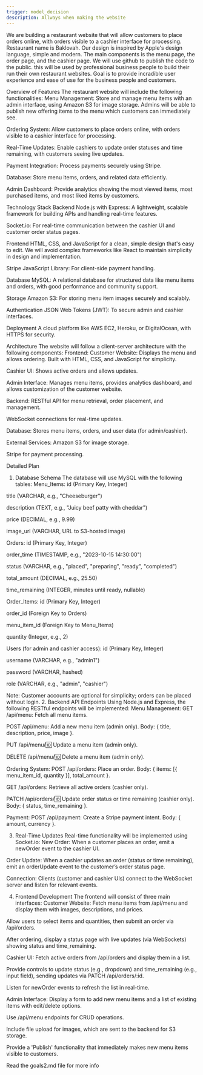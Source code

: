 ```yaml
---
trigger: model_decision
description: Allways when making the website
---
```


We are building a restaurant website that will allow customers to place orders online, with orders visible to a cashier interface for processing. Restaurant name is Baklovah. Our design is inspired by Apple's design language, simple and modern. The main components is the menu page, the order page, and the cashier page. We will use github to publish the code to the public. this will be used by professional business people to build their run their own restaurant websites. Goal is to provide incradible user experience and ease of use for the business people and customers.

Overview of Features
The restaurant website will include the following functionalities:
Menu Management: Store and manage menu items with an admin interface, using Amazon S3 for image storage. Admins will be able to publish new offering items to the menu which customers can immediately see.

Ordering System: Allow customers to place orders online, with orders visible to a cashier interface for processing.

Real-Time Updates: Enable cashiers to update order statuses and time remaining, with customers seeing live updates.

Payment Integration: Process payments securely using Stripe.

Database: Store menu items, orders, and related data efficiently.

Admin Dashboard: Provide analytics showing the most viewed items, most purchased items, and most liked items by customers.

Technology Stack
Backend
Node.js with Express: A lightweight, scalable framework for building APIs and handling real-time features.

Socket.io: For real-time communication between the cashier UI and customer order status pages.

Frontend
HTML, CSS, and JavaScript for a clean, simple design that's easy to edit. We will avoid complex frameworks like React to maintain simplicity in design and implementation.

Stripe JavaScript Library: For client-side payment handling.

Database
MySQL: A relational database for structured data like menu items and orders, with good performance and community support.

Storage
Amazon S3: For storing menu item images securely and scalably.

Authentication
JSON Web Tokens (JWT): To secure admin and cashier interfaces.

Deployment
A cloud platform like AWS EC2, Heroku, or DigitalOcean, with HTTPS for security.

Architecture
The website will follow a client-server architecture with the following components:
Frontend:
Customer Website: Displays the menu and allows ordering. Built with HTML, CSS, and JavaScript for simplicity.

Cashier UI: Shows active orders and allows updates.

Admin Interface: Manages menu items, provides analytics dashboard, and allows customization of the customer website.

Backend:
RESTful API for menu retrieval, order placement, and management.

WebSocket connections for real-time updates.

Database: Stores menu items, orders, and user data (for admin/cashier).

External Services:
Amazon S3 for image storage.

Stripe for payment processing.

Detailed Plan
1. Database Schema
The database will use MySQL with the following tables:
Menu_Items:
id (Primary Key, Integer)

title (VARCHAR, e.g., "Cheeseburger")

description (TEXT, e.g., "Juicy beef patty with cheddar")

price (DECIMAL, e.g., 9.99)

image_url (VARCHAR, URL to S3-hosted image)

Orders:
id (Primary Key, Integer)

order_time (TIMESTAMP, e.g., "2023-10-15 14:30:00")

status (VARCHAR, e.g., "placed", "preparing", "ready", "completed")

total_amount (DECIMAL, e.g., 25.50)

time_remaining (INTEGER, minutes until ready, nullable)

Order_Items:
id (Primary Key, Integer)

order_id (Foreign Key to Orders)

menu_item_id (Foreign Key to Menu_Items)

quantity (Integer, e.g., 2)

Users (for admin and cashier access):
id (Primary Key, Integer)

username (VARCHAR, e.g., "admin1")

password (VARCHAR, hashed)

role (VARCHAR, e.g., "admin", "cashier")

Note: Customer accounts are optional for simplicity; orders can be placed without login.
2. Backend API Endpoints
Using Node.js and Express, the following RESTful endpoints will be implemented:
Menu Management:
GET /api/menu: Fetch all menu items.

POST /api/menu: Add a new menu item (admin only). Body: { title, description, price, image }.

PUT /api/menu/:id: Update a menu item (admin only).

DELETE /api/menu/:id: Delete a menu item (admin only).

Ordering System:
POST /api/orders: Place an order. Body: { items: [{ menu_item_id, quantity }], total_amount }.

GET /api/orders: Retrieve all active orders (cashier only).

PATCH /api/orders/:id: Update order status or time remaining (cashier only). Body: { status, time_remaining }.

Payment:
POST /api/payment: Create a Stripe payment intent. Body: { amount, currency }.

3. Real-Time Updates
Real-time functionality will be implemented using Socket.io:
New Order: When a customer places an order, emit a newOrder event to the cashier UI.

Order Update: When a cashier updates an order (status or time remaining), emit an orderUpdate event to the customer’s order status page.

Connection: Clients (customer and cashier UIs) connect to the WebSocket server and listen for relevant events.

4. Frontend Development
The frontend will consist of three main interfaces:
Customer Website:
Fetch menu items from /api/menu and display them with images, descriptions, and prices.

Allow users to select items and quantities, then submit an order via /api/orders.

After ordering, display a status page with live updates (via WebSockets) showing status and time_remaining.

Cashier UI:
Fetch active orders from /api/orders and display them in a list.

Provide controls to update status (e.g., dropdown) and time_remaining (e.g., input field), sending updates via PATCH /api/orders/:id.

Listen for newOrder events to refresh the list in real-time.

Admin Interface:
Display a form to add new menu items and a list of existing items with edit/delete options.

Use /api/menu endpoints for CRUD operations.

Include file upload for images, which are sent to the backend for S3 storage.

Provide a 'Publish' functionality that immediately makes new menu items visible to customers.

Read the goals2.md file for more info